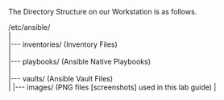 
The Directory Structure on our Workstation is as follows.  
  
/etc/ansible/  
|  
|--- inventories/  (Inventory Files)  
|  
|--- playbooks/    (Ansible Native Playbooks)  
|  
|--- vaults/       (Ansible Vault Files)  
|
|--- images/       (PNG files [screenshots] used in this lab guide)
|
